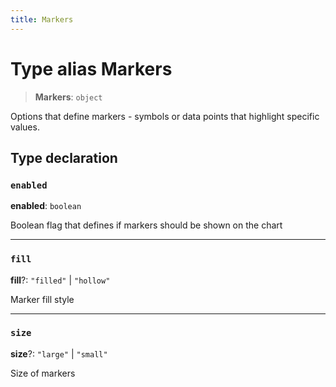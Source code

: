 ```yaml
---
title: Markers
---
```


# Type alias Markers

> **Markers**: `object`

Options that define  markers - symbols or data points that highlight specific values.

## Type declaration

### `enabled`

**enabled**: `boolean`

Boolean flag that defines if markers should be shown on the chart

***

### `fill`

**fill**?: `"filled"` \| `"hollow"`

Marker fill style

***

### `size`

**size**?: `"large"` \| `"small"`

Size of markers
